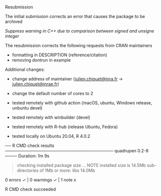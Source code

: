 
Resubmission

The initial submission corrects an error that causes the package to be archived

  _Suppress warning in C++ due to comparison between signed and unsigne integer_

The resubmission corrects the following requests from CRAN maintainers

- formatting in DESCRIPTION (reference/citation)
- removing dontrun in example

Additional changes:
  * change address of maintainer (julien.chiquet@inra.fr -> julien.chiquet@inrae.fr)  
  * change the default number of cores to 2

* tested remotely with github action (macOS, ubuntu, Windows release, unbuntu devel)
* tested remotely with winbuilder (devel)
* tested remotely with R-hub (release Ubuntu, Fedora)
* tested locally on Ubuntu 20.04, R 4.0.2

── R CMD check results ──────────────────────────────────── quadrupen 0.2-8 ────
Duration: 1m 9s

> checking installed package size ... NOTE
    installed size is 14.5Mb
    sub-directories of 1Mb or more:
      libs  14.0Mb

0 errors ✓ | 0 warnings ✓ | 1 note x

R CMD check succeeded

